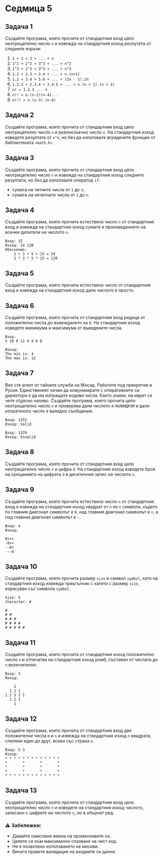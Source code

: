 # Седмица 5

## Задача 1

Създайте програма, която прочита от стандартния вход цяло неотрицателно число `n` и извежда на стандартния изход резлутата от следните изрази:

1. `1 + 2 + 3 + ... + n`
2. `1^2 + 2^2 + 3^3 + ... + n^2`
3. `1^3 + 2^3 + 3^3 + ... + n^3`
4. `1.2 + 2.3 + 3.4 + ... + n.(n+1)`
5. `1.2 + 3.4 + 5.6 + ... + (2n - 1).2n`
6. `1.2.3 + 2.3.4 + 3.4.5 + ... + n.(n + 1).(n + 2)`
7. `n! = 1.2.3 ... n`
8. `n!! = n.(n-2)(n-4)...`
9. `n!!! = n.(n-3).(n-6)`

## Задача 2

Създайте програма, която прочита от стандартния вход цяло неотрицателно число `n` и реалнозначно число `x`. На стандартния изход изведете резултата от `x^n`, но без да използвате вградените функции от библиотеката `<math.h>`.

## Задача 3

Създайте програма, която прочита от стандартния вход цяло неотрицателно число `n` и извежда на стандартния изход следните резултати, но без да използвате оператор `if`:

* сумата на четните числа от `1` до `n`;
* сумата на нечетните числа от `1` до `n`.

## Задача 4

Създайте програма, която прочита естествено число `n` от стандартния вход и извежда на стандартния изход сумата и произведението на всички делители на числото `n`.

```
Вход: 15
Изход: 24 120
Обяснение:
    1 + 3 + 5 + 15 = 24
    1 * 3 * 5 * 15 = 120
```

## Задача 5

Създайте програма, която прочита естествено число от стандартния вход и извежда на стандартния изход дали числото е просто.

## Задача 6

Създайте програма, която прочита от стандартния вход редица от положителни числа до въвеждането на `0`. На стандартния изход изведете минимума и максимума от въведените числа.

```
Вход:
5 10 8 12 4 9 6 0

Изход:
The min is: 4
The max is: 12
```

## Задача 7

Вие сте агент от тайните служби на Мосад. Работите под прикритие в Русия. Единственият начин да комуникирате с оперативните си директори е да им изпращате кодови числа. Както знаем, на иврит се чете отдясно наляво. Създайте програма, която прочита цяло неотрицателно число `n` и проверява дали числото е `ПАЛИНДРОМ` и дали изпратеното число е валидно съобщение.

```
Вход: 1331
Изход: Valid

Вход: 1379
Изход: Invalid
```

## Задача 8

Създайте програма, която прочита от стандартния вход цяло неотрицателно число `n` и цифра `d`. На стандартния изход изведете броя на срещанията на цифрата `d` в десетичния запис на числото `n`.

## Задача 9

Създайте програма, която прочита естествено число `n` от стандартния вход и извежда на стандартния изход квадрат от `n` по `n` символа, където по главния диагонал символът е `0`, над главния диагонал символът е `+`, а под главния диагонал символът е `-`.

```
Вход: 4
Изход:

0+++
-0++
--0+
---0

```

## Задача 10

Създайте програма, която прочита размер `size` и символ `symbol`, като на стандартния изход извежда триъгълник с катети с размер `size`, изрисуван със символа `symbol`.

```
Size: 5
Character: #

#
# #
# # #
# # # #
# # # # #
```

## Задача 11

Създайте програма, която прочита от стандартния изход положително число `n` и отпечатва на стандартния изход ромб, съставен от числата до `n` включително.

```
Вход: 3
Изход:

    1
  1 2 1
1 2 3 2 1
  1 2 1
    1
```

## Задача 12

Създайте програма, която прочита от стандартния вход две положителни числа `m` и `n` и извежда на стандартния изход `n` квадрата, слепени един до друг, всеки със страна `n`.

```
Вход: 5 3
Изход:
* * * * * * * * * * * * *
*       *       *       *
*       *       *       *
*       *       *       *
* * * * * * * * * * * * *
```

## Задача 13

Създайте програма, която прочита от стандартния вход цяло неотрицателно число `n` и изведете на стандартния изход числото, записано с цифрите на числото `n`, но в обърнат ред.


### :warning: Забележки:

- Давайте смислени имена на променливите си.
- Целете се към максимално спазване на чист код.
- Не е позволено използването на мисиви.
- Винаги правете валидация на входните си данни.
